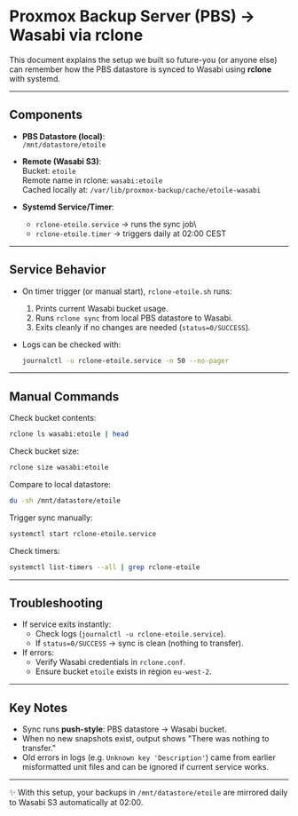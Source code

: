 # Proxmox Backup Server (PBS) → Wasabi via rclone

This document explains the setup we built so future-you (or anyone else)
can remember how the PBS datastore is synced to Wasabi using **rclone**
with systemd.

------------------------------------------------------------------------

## Components

-   **PBS Datastore (local)**:\
    `/mnt/datastore/etoile`

-   **Remote (Wasabi S3)**:\
    Bucket: `etoile`\
    Remote name in rclone: `wasabi:etoile`\
    Cached locally at: `/var/lib/proxmox-backup/cache/etoile-wasabi`

-   **Systemd Service/Timer**:

    -   `rclone-etoile.service` → runs the sync job\
    -   `rclone-etoile.timer` → triggers daily at 02:00 CEST

------------------------------------------------------------------------

## Service Behavior

-   On timer trigger (or manual start), `rclone-etoile.sh` runs:

    1.  Prints current Wasabi bucket usage.
    2.  Runs `rclone sync` from local PBS datastore to Wasabi.
    3.  Exits cleanly if no changes are needed (`status=0/SUCCESS`).

-   Logs can be checked with:

    ``` bash
    journalctl -u rclone-etoile.service -n 50 --no-pager
    ```

------------------------------------------------------------------------

## Manual Commands

Check bucket contents:

``` bash
rclone ls wasabi:etoile | head
```

Check bucket size:

``` bash
rclone size wasabi:etoile
```

Compare to local datastore:

``` bash
du -sh /mnt/datastore/etoile
```

Trigger sync manually:

``` bash
systemctl start rclone-etoile.service
```

Check timers:

``` bash
systemctl list-timers --all | grep rclone-etoile
```

------------------------------------------------------------------------

## Troubleshooting

-   If service exits instantly:
    -   Check logs (`journalctl -u rclone-etoile.service`).
    -   If `status=0/SUCCESS` → sync is clean (nothing to transfer).
-   If errors:
    -   Verify Wasabi credentials in `rclone.conf`.
    -   Ensure bucket `etoile` exists in region `eu-west-2`.

------------------------------------------------------------------------

## Key Notes

-   Sync runs **push-style**: PBS datastore → Wasabi bucket.
-   When no new snapshots exist, output shows "There was nothing to
    transfer."
-   Old errors in logs (e.g. `Unknown key 'Description'`) came from
    earlier misformatted unit files and can be ignored if current
    service works.

------------------------------------------------------------------------

✨ With this setup, your backups in `/mnt/datastore/etoile` are mirrored
daily to Wasabi S3 automatically at 02:00.
